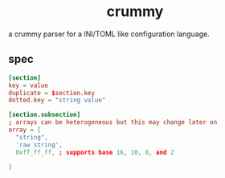 <h1 align="center">crummy</h1>

a crummy parser for a INI/TOML like configuration language.

## spec
```toml
[section]
key = value
duplicate = $section.key
dotted.key = "string value"

[section.subsection]
; arrays can be heterogeneous but this may change later on
array = [
  "string",
  'raw string', 
  0xff_ff_ff, ; supports base 16, 10, 8, and 2

]

```
